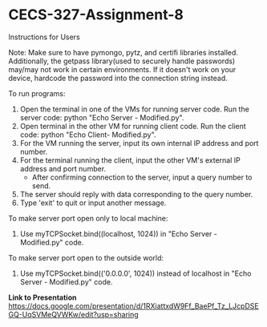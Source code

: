 # CECS-327-Assignment-8
Instructions for Users

Note: Make sure to have pymongo, pytz, and certifi libraries installed. Additionally, the getpass library(used to securely handle passwords) may/may not work in certain environments. If it doesn't work on your device, hardcode the password into the connection string instead.

To run programs:
1. Open the terminal in one of the VMs for running server code.
    Run the server code: python "Echo Server - Modified.py".
2. Open terminal in the other VM for running client code.
    Run the client code: python "Echo Client- Modified.py".
3. For the VM running the server, input its own internal IP address and port number.
4. For the terminal running the client, input the other VM's external IP address and port number.
    - After confirming connection to the server, input a query number to send.
6. The server should reply with data corresponding to the query number.
7. Type 'exit' to quit or input another message.

To make server port open only to local machine:
1. Use myTCPSocket.bind((localhost, 1024)) in "Echo Server - Modified.py" code.

To make server port open to the outside world:
1. Use myTCPSocket.bind(('0.0.0.0', 1024)) instead of localhost in "Echo Server - Modified.py" code.

**Link to Presentation**
https://docs.google.com/presentation/d/1RXiattxdW9Ff_BaePf_Tz_LJcpDSEGQ-UqSVMeQVWKw/edit?usp=sharing
